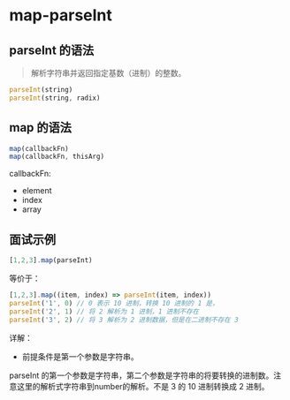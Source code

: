 # map-parseInt

## parseInt 的语法

>解析字符串并返回指定基数（进制）的整数。

```ts
parseInt(string)
parseInt(string, radix)
```

## map 的语法

```ts
map(callbackFn)
map(callbackFn, thisArg)
```

callbackFn:

- element
- index
- array

## 面试示例

```ts
[1,2,3].map(parseInt)
```

等价于：

```ts
[1,2,3].map((item, index) => parseInt(item, index))
parseInt('1', 0) // 0 表示 10 进制，转换 10 进制的 1 是，
parseInt('2', 1) // 将 2 解析为 1 进制，1 进制不存在
parseInt('3', 2) // 将 3 解析为 2 进制数据，但是在二进制不存在 3
```

详解：

- 前提条件是第一个参数是字符串。

parseInt 的第一个参数是字符串，第二个参数是字符串的将要转换的进制数。注意这里的解析式字符串到number的解析。不是 3 的 10 进制转换成 2 进制。
